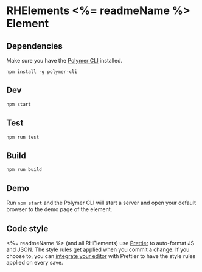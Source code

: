 # RHElements <%= readmeName %> Element

## Dependencies

Make sure you have the [Polymer CLI][polymer-cli] installed.

    npm install -g polymer-cli

## Dev

    npm start

## Test

    npm run test

## Build

    npm run build

## Demo

Run `npm start` and the Polymer CLI will start a server and open your default browser to the demo page of the element.

## Code style

<%= readmeName %> (and all RHElements) use [Prettier][prettier] to auto-format JS and JSON.  The style rules get applied when you commit a change.  If you choose to, you can [integrate your editor][prettier-ed] with Prettier to have the style rules applied on every save.

[prettier]: https://github.com/prettier/prettier/
[prettier-ed]: https://github.com/prettier/prettier/#editor-integration
[polymer-cli]: https://github.com/Polymer/polymer-cli
